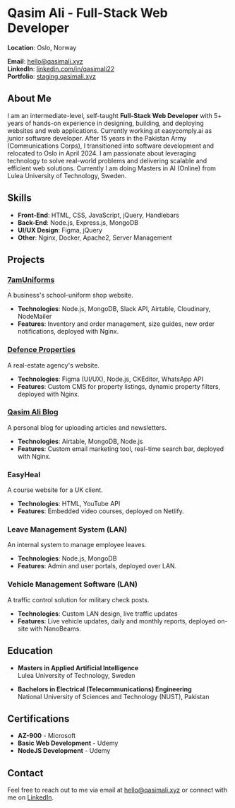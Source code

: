 # Qasim Ali - Full-Stack Web Developer

**Location**: Oslo, Norway

**Email**: [hello@qasimali.xyz](mailto:hello@qasimali.xyz)  
**LinkedIn**: [linkedin.com/in/qasimali22](https://linkedin.com/in/qasimali22)  
**Portfolio**: [staging.qasimali.xyz](http://staging.qasimali.xyz)  

## About Me
I am an intermediate-level, self-taught **Full-Stack Web Developer** with 5+ years of hands-on experience in designing, building, and deploying websites and web applications. Currently working at easycomply.ai as junior software developer. After 15 years in the Pakistan Army (Communications Corps), I transitioned into software development and relocated to Oslo in April 2024. I am passionate about leveraging technology to solve real-world problems and delivering scalable and efficient web solutions. Currently I am doing Masters in AI (Online) from Lulea University of Technology, Sweden. 

## Skills
- **Front-End**: HTML, CSS, JavaScript, jQuery, Handlebars
- **Back-End**: Node.js, Express.js, MongoDB
- **UI/UX Design**: Figma, jQuery
- **Other**: Nginx, Docker, Apache2, Server Management

## Projects

### [7amUniforms](https://www.7amuniforms.com)
A business's school-uniform shop website.
- **Technologies**: Node.js, MongoDB, Slack API, Airtable, Cloudinary, NodeMailer
- **Features**: Inventory and order management, size guides, new order notifications, deployed with Nginx.

### [Defence Properties](https://staging.qasimali.xyz/chodhry)
A real-estate agency's website.
- **Technologies**: Figma (UI/UX), Node.js, CKEditor, WhatsApp API
- **Features**: Custom CMS for property listings, dynamic property filters, deployed with Nginx.

### [Qasim Ali Blog](https://staging.qasimali.xyz/life)
A personal blog for uploading articles and newsletters.
- **Technologies**: Airtable, MongoDB, Node.js
- **Features**: Custom email marketing tool, real-time search bar, deployed with Nginx.

### EasyHeal
A course website for a UK client.
- **Technologies**: HTML, YouTube API
- **Features**: Embedded video courses, deployed on Netlify.

### Leave Management System (LAN)
An internal system to manage employee leaves.
- **Technologies**: Node.js, MongoDB
- **Features**: Admin and user portals, deployed over LAN.

### Vehicle Management Software (LAN)
A traffic control solution for military check posts.
- **Technologies**: Custom LAN design, live traffic updates
- **Features**: Live vehicle updates, daily and monthly reports, deployed on-site with NanoBeams.

## Education
- **Masters in Applied Artificial Intelligence**  
  Lulea University of Technology, Sweden

- **Bachelors in Electrical (Telecommunications) Engineering**  
  National University of Sciences and Technology (NUST), Pakistan

## Certifications
- **AZ-900** - Microsoft  
- **Basic Web Development** - Udemy  
- **NodeJS Development** - Udemy

## Contact
Feel free to reach out to me via email at [hello@qasimali.xyz](mailto:hello@qasimali.xyz) or connect with me on [LinkedIn](https://linkedin.com/in/qasimali22).
